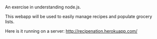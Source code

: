 An exercise in understanding node.js.

This webapp will be used to easily manage recipes and populate grocery lists.

Here is it running on a server: http://recipenation.herokuapp.com/

